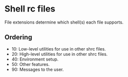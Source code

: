 # Shell rc files

File extensions determine which shell(s) each file supports.


## Ordering

 * 10: Low-level utilities for use in other shrc files.
 * 20: High-level utilities for use in other shrc files.
 * 40: Environment setup.
 * 50: Other features.
 * 90: Messages to the user.
